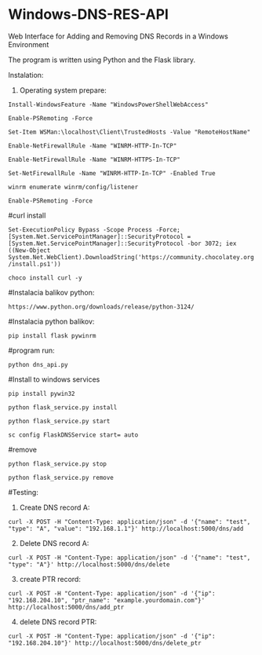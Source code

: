 # Windows-DNS-RES-API


Web Interface for Adding and Removing DNS Records in a Windows Environment

The program is written using Python and the Flask library.

Instalation:

1. Operating system prepare:

```Install-WindowsFeature -Name "WindowsPowerShellWebAccess"```

```Enable-PSRemoting -Force```

```Set-Item WSMan:\localhost\Client\TrustedHosts -Value "RemoteHostName"```

```Enable-NetFirewallRule -Name "WINRM-HTTP-In-TCP"```

```Enable-NetFirewallRule -Name "WINRM-HTTPS-In-TCP"```

```Set-NetFirewallRule -Name "WINRM-HTTP-In-TCP" -Enabled True```

```winrm enumerate winrm/config/listener```

```Enable-PSRemoting -Force```

#curl install

```Set-ExecutionPolicy Bypass -Scope Process -Force; [System.Net.ServicePointManager]::SecurityProtocol = [System.Net.ServicePointManager]::SecurityProtocol -bor 3072; iex ((New-Object System.Net.WebClient).DownloadString('https://community.chocolatey.org/install.ps1'))```

```choco install curl -y```


#Instalacia balikov python: 

```https://www.python.org/downloads/release/python-3124/```

#Instalacia python balikov:

```pip install flask pywinrm```

#program run:

```python dns_api.py```


#Install to windows services 

```pip install pywin32```

```python flask_service.py install```

```python flask_service.py start```

```sc config FlaskDNSService start= auto```

#remove

```python flask_service.py stop```

```python flask_service.py remove```









#Testing:


1. Create DNS record A:

```curl -X POST -H "Content-Type: application/json" -d '{"name": "test", "type": "A", "value": "192.168.1.1"}' http://localhost:5000/dns/add ```


2. Delete DNS record A:

``` curl -X POST -H "Content-Type: application/json" -d '{"name": "test", "type": "A"}' http://localhost:5000/dns/delete ```



3. create PTR record:

```curl -X POST -H "Content-Type: application/json" -d '{"ip": "192.168.204.10", "ptr_name": "example.yourdomain.com"}' http://localhost:5000/dns/add_ptr```


4. delete DNS record PTR:

```curl -X POST -H "Content-Type: application/json" -d '{"ip": "192.168.204.10"}' http://localhost:5000/dns/delete_ptr```
